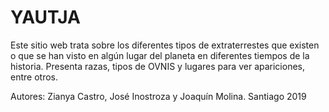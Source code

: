 # YAUTJA
Este sitio web trata sobre los diferentes tipos de extraterrestes que existen o que se han visto en algún lugar del planeta en diferentes tiempos de la historia. Presenta razas, tipos de OVNIS y lugares para ver apariciones, entre otros.

Autores: Zianya Castro, José Inostroza y Joaquín Molina.
Santiago 2019

